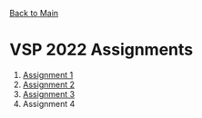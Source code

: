 [Back to Main](../)

# VSP 2022 Assignments

1. [Assignment 1](./assignment-1)
2. [Assignment 2](./assignment-2)
3. [Assignment 3](./assignment-3)
4. Assignment 4
